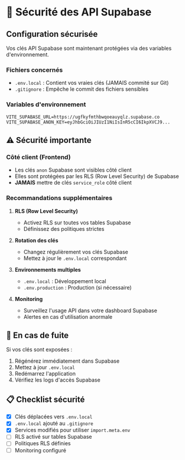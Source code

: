 # 🔐 Sécurité des API Supabase

## Configuration sécurisée

Vos clés API Supabase sont maintenant protégées via des variables d'environnement.

### Fichiers concernés
- `.env.local` : Contient vos vraies clés (JAMAIS commité sur Git)
- `.gitignore` : Empêche le commit des fichiers sensibles

### Variables d'environnement
```
VITE_SUPABASE_URL=https://ugfkyfmthbwqoeauyqlz.supabase.co
VITE_SUPABASE_ANON_KEY=eyJhbGciOiJIUzI1NiIsInR5cCI6IkpXVCJ9...
```

## ⚠️ Sécurité importante

### Côté client (Frontend)
- Les clés `anon` Supabase sont visibles côté client
- Elles sont protégées par les RLS (Row Level Security) de Supabase
- **JAMAIS** mettre de clés `service_role` côté client

### Recommandations supplémentaires

1. **RLS (Row Level Security)**
   - Activez RLS sur toutes vos tables Supabase
   - Définissez des politiques strictes

2. **Rotation des clés**
   - Changez régulièrement vos clés Supabase
   - Mettez à jour le `.env.local` correspondant

3. **Environnements multiples**
   - `.env.local` : Développement local
   - `.env.production` : Production (si nécessaire)

4. **Monitoring**
   - Surveillez l'usage API dans votre dashboard Supabase
   - Alertes en cas d'utilisation anormale

## 🚨 En cas de fuite

Si vos clés sont exposées :
1. Régénérez immédiatement dans Supabase
2. Mettez à jour `.env.local`
3. Redémarrez l'application
4. Vérifiez les logs d'accès Supabase

## 📋 Checklist sécurité

- [x] Clés déplacées vers `.env.local`
- [x] `.env.local` ajouté au `.gitignore`
- [x] Services modifiés pour utiliser `import.meta.env`
- [ ] RLS activé sur tables Supabase
- [ ] Politiques RLS définies
- [ ] Monitoring configuré